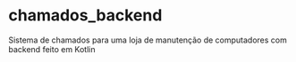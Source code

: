# chamados_backend
Sistema de chamados para uma loja de manutenção de computadores com backend feito em Kotlin
